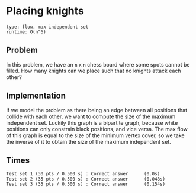 # Placing knights

```
type: flow, max independent set
runtime: O(n^6)
```

## Problem

In this problem, we have an `n` x `n` chess board where some spots cannot be
filled. How many knights can we place such that no knights attack each other?

## Implementation

If we model the problem as there being an edge between all positions that collide
with each other, we want to compute the size of the maximum independent set.
Luckily this graph is a bipartite graph, because white positions can only
constrain black positions, and vice versa. The max flow of this graph is equal to
the size of the minimum vertex cover, so we take the inverse of it to obtain the
size of the maximum independent set.

## Times

```
Test set 1 (30 pts / 0.500 s) : Correct answer      (0.0s)
Test set 2 (35 pts / 0.500 s) : Correct answer      (0.048s)
Test set 3 (35 pts / 0.500 s) : Correct answer      (0.154s)
```
